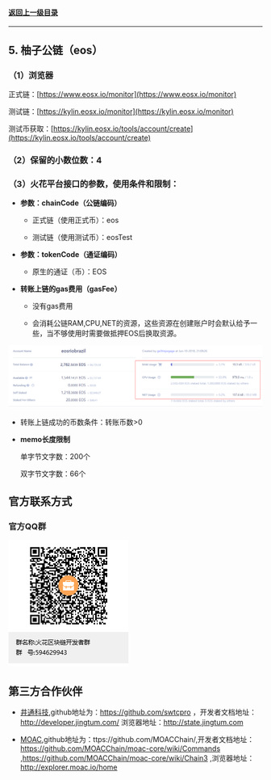 #### <a href="./chapter10.md#top">返回上一级目录</a>      
---
## 5. 柚子公链（eos）


### **（1）浏览器**

正式链：[https://www.eosx.io/monitor](https://www.eosx.io/monitor)

测试链：[https://kylin.eosx.io/monitor](https://kylin.eosx.io/monitor)

测试币获取：[https://kylin.eosx.io/tools/account/create](https://kylin.eosx.io/tools/account/create)


### **（2）保留的小数位数**：4

### **（3）火花平台接口的参数，使用条件和限制**：

* **参数：chainCode（公链编码）**

	* 正式链（使用正式币）：eos

	* 测试链（使用测试币）：eosTest

* **参数：tokenCode（通证编码）**

	* 原生的通证（币）：EOS

	
* **转账上链的gas费用（gasFee）**

	* 没有gas费用
	
	* 会消耗公链RAM,CPU,NET的资源，这些资源在创建账户时会默认给予一些，当不够使用时需要做抵押EOS后换取资源。
	
![image](./pics/eoschain.png?raw=true)
	
* 转账上链成功的币数条件：转账币数>0

* **memo长度限制**

	单字节文字数：200个

	双字节文字数：66个







## 官方联系方式

### 官方QQ群

![QQ群：594629943](../sp.png)


## 第三方合作伙伴

 - <a href="https://www.jingtum.com/">井通科技</a>,github地址为：https://github.com/swtcpro ，开发者文档地址：http://developer.jingtum.com/  浏览器地址：http://state.jingtum.com

 - <a href="http://www.moac.io/">MOAC</a>,github地址为：ttps://github.com/MOACChain/,开发者文档地址：https://github.com/MOACChain/moac-core/wiki/Commands ,https://github.com/MOACChain/moac-core/wiki/Chain3 ,浏览器地址：http://explorer.moac.io/home

